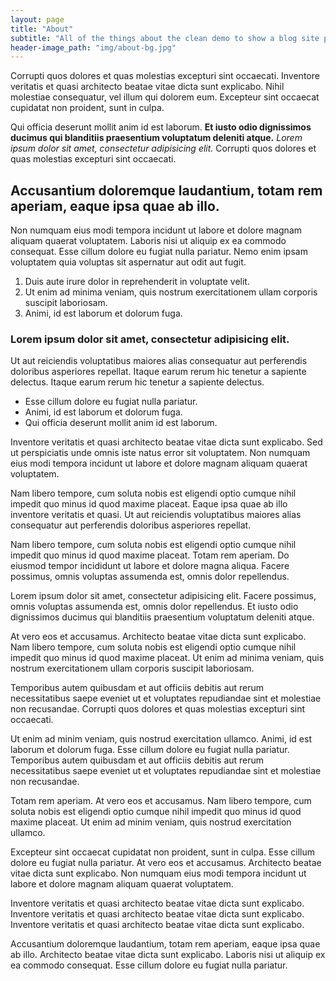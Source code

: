 ```yaml
---
layout: page
title: "About"
subtitle: "All of the things about the clean demo to show a blog site powered by CloudCannon."
header-image_path: "img/about-bg.jpg"
---
```



Corrupti quos dolores et quas molestias excepturi sint occaecati. Inventore veritatis et quasi architecto beatae vitae dicta sunt explicabo. Nihil molestiae consequatur, vel illum qui dolorem eum. Excepteur sint occaecat cupidatat non proident, sunt in culpa.

Qui officia deserunt mollit anim id est laborum. __Et iusto odio dignissimos ducimus qui blanditiis praesentium voluptatum deleniti atque.__ *Lorem ipsum dolor sit amet, consectetur adipisicing elit.* Corrupti quos dolores et quas molestias excepturi sint occaecati.

## Accusantium doloremque laudantium, totam rem aperiam, eaque ipsa quae ab illo.

Non numquam eius modi tempora incidunt ut labore et dolore magnam aliquam quaerat voluptatem. Laboris nisi ut aliquip ex ea commodo consequat. Esse cillum dolore eu fugiat nulla pariatur. Nemo enim ipsam voluptatem quia voluptas sit aspernatur aut odit aut fugit.

1. Duis aute irure dolor in reprehenderit in voluptate velit.
2. Ut enim ad minima veniam, quis nostrum exercitationem ullam corporis suscipit laboriosam.
3. Animi, id est laborum et dolorum fuga.

### Lorem ipsum dolor sit amet, consectetur adipisicing elit.

Ut aut reiciendis voluptatibus maiores alias consequatur aut perferendis doloribus asperiores repellat. Itaque earum rerum hic tenetur a sapiente delectus. Itaque earum rerum hic tenetur a sapiente delectus.

* Esse cillum dolore eu fugiat nulla pariatur.
* Animi, id est laborum et dolorum fuga.
* Qui officia deserunt mollit anim id est laborum.

Inventore veritatis et quasi architecto beatae vitae dicta sunt explicabo. Sed ut perspiciatis unde omnis iste natus error sit voluptatem. Non numquam eius modi tempora incidunt ut labore et dolore magnam aliquam quaerat voluptatem.

Nam libero tempore, cum soluta nobis est eligendi optio cumque nihil impedit quo minus id quod maxime placeat. Eaque ipsa quae ab illo inventore veritatis et quasi. Ut aut reiciendis voluptatibus maiores alias consequatur aut perferendis doloribus asperiores repellat.

Nam libero tempore, cum soluta nobis est eligendi optio cumque nihil impedit quo minus id quod maxime placeat. Totam rem aperiam. Do eiusmod tempor incididunt ut labore et dolore magna aliqua. Facere possimus, omnis voluptas assumenda est, omnis dolor repellendus.

Lorem ipsum dolor sit amet, consectetur adipisicing elit. Facere possimus, omnis voluptas assumenda est, omnis dolor repellendus. Et iusto odio dignissimos ducimus qui blanditiis praesentium voluptatum deleniti atque.

At vero eos et accusamus. Architecto beatae vitae dicta sunt explicabo. Nam libero tempore, cum soluta nobis est eligendi optio cumque nihil impedit quo minus id quod maxime placeat. Ut enim ad minima veniam, quis nostrum exercitationem ullam corporis suscipit laboriosam.

Temporibus autem quibusdam et aut officiis debitis aut rerum necessitatibus saepe eveniet ut et voluptates repudiandae sint et molestiae non recusandae. Corrupti quos dolores et quas molestias excepturi sint occaecati.

Ut enim ad minim veniam, quis nostrud exercitation ullamco. Animi, id est laborum et dolorum fuga. Esse cillum dolore eu fugiat nulla pariatur. Temporibus autem quibusdam et aut officiis debitis aut rerum necessitatibus saepe eveniet ut et voluptates repudiandae sint et molestiae non recusandae.

Totam rem aperiam. At vero eos et accusamus. Nam libero tempore, cum soluta nobis est eligendi optio cumque nihil impedit quo minus id quod maxime placeat. Ut enim ad minim veniam, quis nostrud exercitation ullamco.

Excepteur sint occaecat cupidatat non proident, sunt in culpa. Esse cillum dolore eu fugiat nulla pariatur. At vero eos et accusamus. Architecto beatae vitae dicta sunt explicabo. Non numquam eius modi tempora incidunt ut labore et dolore magnam aliquam quaerat voluptatem.

Inventore veritatis et quasi architecto beatae vitae dicta sunt explicabo. Inventore veritatis et quasi architecto beatae vitae dicta sunt explicabo. Inventore veritatis et quasi architecto beatae vitae dicta sunt explicabo.

Accusantium doloremque laudantium, totam rem aperiam, eaque ipsa quae ab illo. Architecto beatae vitae dicta sunt explicabo. Laboris nisi ut aliquip ex ea commodo consequat. Esse cillum dolore eu fugiat nulla pariatur.
